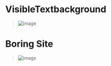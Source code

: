 # VisibleTextbackground

> ![image](https://github.com/ukishyo/Web/assets/143356794/9f935514-7b61-4f76-ad24-9b5008146114)


# Boring Site
> ![image](https://github.com/ukishyo/Web/assets/143356794/acbf8de6-2099-4d67-811e-a7447d1eb860)
